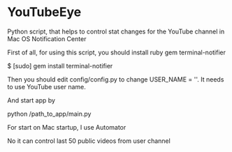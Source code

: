 YouTubeEye
==========

Python script, that helps to control stat changes for the YouTube channel in Mac OS Notification Center

First of all, for using this script, you should install ruby gem terminal-notifier

$ [sudo] gem install terminal-notifier

Then you should edit config/config.py to change USER_NAME = ''. It needs to use YouTube user name.

And start app by

python /path_to_app/main.py

For start on Mac startup, I use Automator


No it can control last 50 public videos from user channel